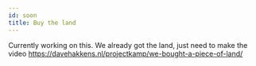 ```yaml
---
id: soon
title: Buy the land
---
```

Currently working on this. We already got the land, just need to make the video
https://davehakkens.nl/projectkamp/we-bought-a-piece-of-land/
